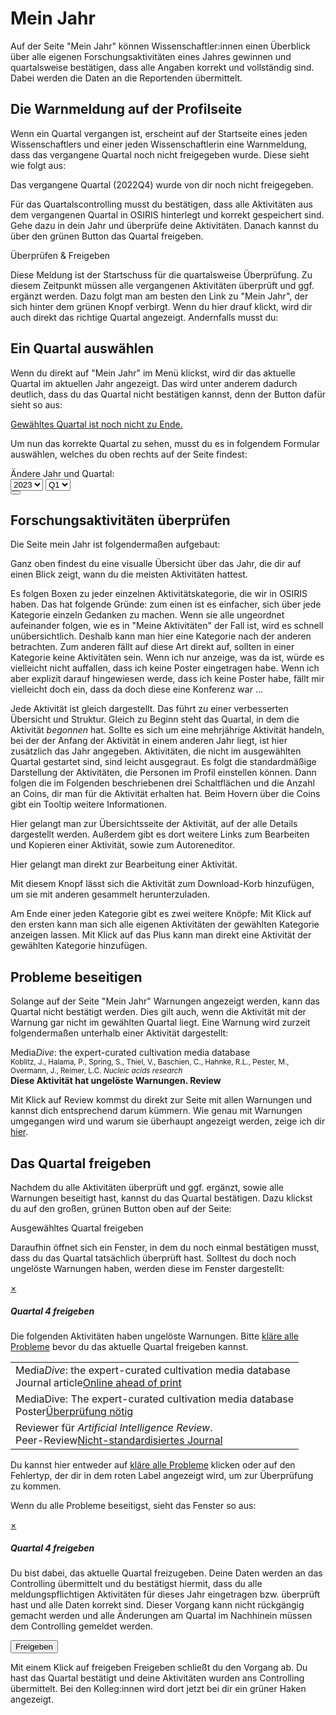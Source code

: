 
# <i class="ph ph-calendar text-osiris"></i> Mein Jahr

Auf der Seite "Mein Jahr" können Wissenschaftler:innen einen Überblick über alle eigenen Forschungsaktivitäten eines Jahres gewinnen und quartalsweise bestätigen, dass alle Angaben korrekt und vollständig sind. Dabei werden die Daten an die Reportenden übermittelt.


## Die Warnmeldung auf der Profilseite
Wenn ein Quartal vergangen ist, erscheint auf der Startseite eines jeden Wissenschaftlers und einer jeden Wissenschaftlerin eine Warnmeldung, dass das vergangene Quartal noch nicht freigegeben wurde. Diese sieht wie folgt aus:

<div class="demo">
    <div class="alert alert-muted">
        <div class="title">Das vergangene Quartal (2022Q4) wurde von dir noch nicht freigegeben.</div>
        <p>Für das Quartalscontrolling musst du bestätigen, dass alle Aktivitäten aus dem vergangenen Quartal in OSIRIS hinterlegt und korrekt gespeichert sind.
        Gehe dazu in dein Jahr und überprüfe deine Aktivitäten. Danach kannst du über den grünen Button das Quartal freigeben.</p>
        <span class="btn btn-success">Überprüfen &amp; Freigeben</span>
    </div>
</div>

Diese Meldung ist der Startschuss für die quartalsweise Überprüfung. Zu diesem Zeitpunkt müssen alle vergangenen Aktivitäten überprüft und ggf. ergänzt werden. Dazu folgt man am besten den Link zu "Mein Jahr", der sich hinter dem grünen Knopf verbirgt. Wenn du hier drauf klickt, wird dir auch direkt das richtige Quartal angezeigt. Andernfalls musst du:

## Ein Quartal auswählen

Wenn du direkt auf "Mein Jahr" im Menü klickst, wird dir das aktuelle Quartal im aktuellen Jahr angezeigt. Das wird unter anderem dadurch deutlich, dass du das Quartal nicht bestätigen kannst, denn der Button dafür sieht so aus:

<a href="#close-modal" class="btn disabled"><i class="ph ph-check mr-5"></i> Gewähltes Quartal ist noch nicht zu Ende.</a>

Um nun das korrekte Quartal zu sehen, musst du es in folgendem Formular auswählen, welches du oben rechts auf der Seite findest:

<div class="demo w-400">
    <div class="form-group">
        <label for="year">
            Ändere Jahr und Quartal:
        </label>
        <div class="input-group">
            <div class="input-group-prepend">
                <div class="input-group-text" data-toggle="tooltip" data-title="Wähle ein Quartal aus">
                    <i class="ph-regular ph-calendar-day"></i>
                </div>
            </div>
            <select name="year" id="year" class="form-control">
                    <option value="2017">2017</option>
                    <option value="2018">2018</option>
                    <option value="2019">2019</option>
                    <option value="2020">2020</option>
                    <option value="2021">2021</option>
                    <option value="2022">2022</option>
                    <option value="2023" selected="">2023</option>
            </select>
            <select name="quarter" id="quarter" class="form-control">
                <option value="1" selected="">Q1</option>
                <option value="2">Q2</option>
                <option value="3">Q3</option>
                <option value="4">Q4</option>
            </select>
            <div class="input-group-append">
                <button class="btn btn-primary"><i class="ph ph-check"></i></button>
            </div>
        </div>
    </div>
</div>

## Forschungsaktivitäten überprüfen

Die Seite mein Jahr ist folgendermaßen aufgebaut:

Ganz oben findest du eine visualle Übersicht über das Jahr, die dir auf einen Blick zeigt, wann du die meisten Aktivitäten hattest. 

Es folgen Boxen zu jeder einzelnen Aktivitätskategorie, die wir in OSIRIS haben. Das hat folgende Gründe: zum einen ist es einfacher, sich über jede Kategorie einzeln Gedanken zu machen. Wenn sie alle ungeordnet aufeinander folgen, wie es in "Meine Aktivitäten" der Fall ist, wird es schnell unübersichtlich. Deshalb kann man hier eine Kategorie nach der anderen betrachten. Zum anderen fällt auf diese Art direkt auf, sollten in einer Kategorie keine Aktivitäten sein. Wenn ich nur anzeige, was da ist, würde es vielleicht nicht auffallen, dass ich keine Poster eingetragen habe. Wenn ich aber explizit darauf hingewiesen werde, dass ich keine Poster habe, fällt mir vielleicht doch ein, dass da doch diese eine Konferenz war ...

Jede Aktivität ist gleich dargestellt. Das führt zu einer verbesserten Übersicht und Struktur. Gleich zu Beginn steht das Quartal, in dem die Aktivität *begonnen* hat. Sollte es sich um eine mehrjährige Aktivität handeln, bei der der Anfang der Aktivität in einem anderen Jahr liegt, ist hier zusätzlich das Jahr angegeben.
Aktivitäten, die nicht im ausgewählten Quartal gestartet sind, sind leicht ausgegraut. 
Es folgt die standardmäßige Darstellung der Aktivitäten, die Personen im Profil einstellen können. Dann folgen die im Folgenden beschriebenen drei Schaltflächen und die Anzahl an Coins, dir man für die Aktivität erhalten hat. Beim Hovern über die Coins gibt ein Tooltip weitere Informationen.

<i class="ph ph-regular ph-arrow-fat-line-right mr-10 ph-fw ph-lg text-primary"></i> Hier gelangt man zur Übersichtsseite der Aktivität, auf der alle Details dargestellt werden. Außerdem gibt es dort weitere Links zum Bearbeiten und Kopieren einer Aktivität, sowie zum Autoreneditor.

<i class="ph ph-regular ph-pencil-simple-line mr-10 ph-fw ph-lg text-primary"></i> Hier gelangt man direkt zur Bearbeitung einer Aktivität.

<i class="ph ph-cart-plus mr-10 ph-fw ph-lg text-primary"></i> Mit diesem Knopf lässt sich die Aktivität zum Download-Korb hinzufügen, um sie mit anderen gesammelt herunterzuladen.

Am Ende einer jeden Kategorie gibt es zwei weitere Knöpfe: Mit Klick auf den ersten kann man sich alle eigenen Aktivitäten der gewählten Kategorie anzeigen lassen. Mit Klick auf das Plus kann man direkt eine Aktivität der gewählten Kategorie hinzufügen. 


## Probleme beseitigen

Solange auf der Seite "Mein Jahr" Warnungen angezeigt werden, kann das Quartal nicht bestätigt werden. Dies gilt auch, wenn die Aktivität mit der Warnung gar nicht im gewählten Quartal liegt. Eine Warnung wird zurzeit folgendermaßen unterhalb einer Aktivität dargestellt:

<div class="demo">
    Media<i>Dive</i>: the expert-curated cultivation media database
    <br>
    <small class="text-muted d-block">
    <span class="d-block">Koblitz, J., Halama, P., Spring, S., Thiel, V., Baschien, C., Hahnke, R.L., Pester, M., Overmann, J., Reimer, L.C.</span> <i>Nucleic acids research</i> <i class="icon-open-access text-success" title="Open Access"></i>
    </small>
    <br>
    <b class="text-danger">
        Diese Aktivität hat ungelöste Warnungen. <a class="link">Review</a>
    </b>       
</div>

Mit Klick auf <a class="link">Review</a> kommst du direkt zur Seite mit allen Warnungen und kannst dich entsprechend darum kümmern. Wie genau mit Warnungen umgegangen wird und warum sie überhaupt angezeigt werden, zeige ich dir [hier](warnings).


## Das Quartal freigeben

Nachdem du alle Aktivitäten überprüft und ggf. ergänzt, sowie alle Warnungen beseitigt hast, kannst du das Quartal bestätigen. Dazu klickst du auf den großen, grünen Button oben auf der Seite:

<a class="btn btn-lg btn-success">
    <i class="ph ph-question mr-5"></i>
    Ausgewähltes Quartal freigeben
</a>

Daraufhin öffnet sich ein Fenster, in dem du noch einmal bestätigen musst, dass du das Quartal tatsächlich überprüft hast.
Solltest du doch noch ungelöste Warnungen haben, werden diese im Fenster dargestellt:

<div class="demo">
    <div class="modal-content w-600 mw-full" style="border: 2px solid var(--success-color);">
        <a href="#close-modal" class="btn float-right" role="button" aria-label="Close">
            <span aria-hidden="true">×</span>
        </a>
        <h5 class="title text-success">Quartal 4 freigeben</h5>
        <p>Die folgenden Aktivitäten haben ungelöste Warnungen. Bitte <a href="#cancel" class="link">kläre alle Probleme</a> bevor du das aktuelle Quartal freigeben kannst.</p>
        <table class="table table-simple"><tbody>
        <tr><td class="px-0">
        Media<i>Dive</i>: the expert-curated cultivation media database
        <br>
        <span class="badge badge-publication"><i class="ph ph-lg text-publication ph-file-lines"></i> Journal article</span><a class="badge danger filled ml-5" href="#t">Online ahead of print</a></td></tr><tr><td class="px-0">
        MediaDive: The expert-curated cultivation media database
        <br>
        <span class="badge badge-poster"><i class="ph ph-lg text-poster ph-presentation-screen"></i> Poster</span><a class="badge danger filled ml-5" href="#t">Überprüfung nötig</a></td></tr><tr><td class="px-0">
        Reviewer für  <i>Artificial Intelligence Review</i>. 
        <br>
        <span class="badge badge-review"><i class="ph ph-lg text-review ph-file-lines"></i> Peer-Review</span><a class="badge danger filled ml-5" href="#t">Nicht-standardisiertes Journal</a></td></tr>
        </tbody></table>
    </div>
</div>

Du kannst hier entweder auf <a href="#cancel" class="link">kläre alle Probleme</a> klicken oder auf den Fehlertyp, der dir in dem roten Label angezeigt wird, um zur Überprüfung zu kommen.


Wenn du alle Probleme beseitigst, sieht das Fenster so aus:

<div class="demo">
<div class="modal-content w-600 mw-full" style="border: 2px solid var(--success-color);">
    <a href="#close-modal" class="btn float-right" role="button" aria-label="Close">
        <span aria-hidden="true">×</span>
    </a>
    <h5 class="title text-success">Quartal 4 freigeben</h5>
        <p>
            Du bist dabei, das aktuelle Quartal freizugeben. Deine Daten werden an das Controlling übermittelt und du bestätigst hiermit, dass du alle meldungspflichtigen Aktivitäten für dieses Jahr eingetragen bzw. überprüft hast und alle Daten korrekt sind. Dieser Vorgang kann nicht rückgängig gemacht werden und alle Änderungen am Quartal im Nachhinein müssen dem Controlling gemeldet werden.
        </p>
        <button class="btn btn-success">Freigeben</button>
    </div>
</div>

Mit einem Klick auf freigeben <span class="btn btn-success btn-sm">Freigeben</span> schließt du den Vorgang ab. Du hast das Quartal bestätigt und deine Aktivitäten wurden ans Controlling übermittelt. Bei den Kolleg:innen wird dort jetzt bei dir ein grüner Haken angezeigt.